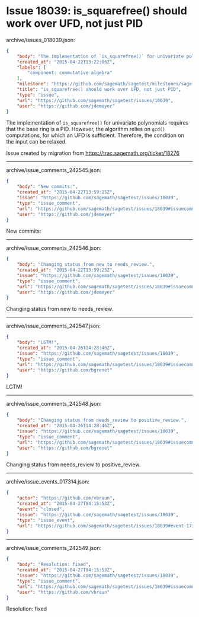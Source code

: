 # Issue 18039: is_squarefree() should work over UFD, not just PID

archive/issues_018039.json:
```json
{
    "body": "The implementation of `is_squarefree()` for univariate polynomials requires that the base ring is a PID. However, the algorithm relies on `gcd()` computations, for which an UFD is sufficient. Therefore, the condition on the input can be relaxed.\n\nIssue created by migration from https://trac.sagemath.org/ticket/18276\n\n",
    "created_at": "2015-04-22T13:22:06Z",
    "labels": [
        "component: commutative algebra"
    ],
    "milestone": "https://github.com/sagemath/sagetest/milestones/sage-6.7",
    "title": "is_squarefree() should work over UFD, not just PID",
    "type": "issue",
    "url": "https://github.com/sagemath/sagetest/issues/18039",
    "user": "https://github.com/jdemeyer"
}
```
The implementation of `is_squarefree()` for univariate polynomials requires that the base ring is a PID. However, the algorithm relies on `gcd()` computations, for which an UFD is sufficient. Therefore, the condition on the input can be relaxed.

Issue created by migration from https://trac.sagemath.org/ticket/18276





---

archive/issue_comments_242545.json:
```json
{
    "body": "New commits:",
    "created_at": "2015-04-22T13:59:25Z",
    "issue": "https://github.com/sagemath/sagetest/issues/18039",
    "type": "issue_comment",
    "url": "https://github.com/sagemath/sagetest/issues/18039#issuecomment-242545",
    "user": "https://github.com/jdemeyer"
}
```

New commits:



---

archive/issue_comments_242546.json:
```json
{
    "body": "Changing status from new to needs_review.",
    "created_at": "2015-04-22T13:59:25Z",
    "issue": "https://github.com/sagemath/sagetest/issues/18039",
    "type": "issue_comment",
    "url": "https://github.com/sagemath/sagetest/issues/18039#issuecomment-242546",
    "user": "https://github.com/jdemeyer"
}
```

Changing status from new to needs_review.



---

archive/issue_comments_242547.json:
```json
{
    "body": "LGTM!",
    "created_at": "2015-04-26T14:28:46Z",
    "issue": "https://github.com/sagemath/sagetest/issues/18039",
    "type": "issue_comment",
    "url": "https://github.com/sagemath/sagetest/issues/18039#issuecomment-242547",
    "user": "https://github.com/bgrenet"
}
```

LGTM!



---

archive/issue_comments_242548.json:
```json
{
    "body": "Changing status from needs_review to positive_review.",
    "created_at": "2015-04-26T14:28:46Z",
    "issue": "https://github.com/sagemath/sagetest/issues/18039",
    "type": "issue_comment",
    "url": "https://github.com/sagemath/sagetest/issues/18039#issuecomment-242548",
    "user": "https://github.com/bgrenet"
}
```

Changing status from needs_review to positive_review.



---

archive/issue_events_017314.json:
```json
{
    "actor": "https://github.com/vbraun",
    "created_at": "2015-04-27T04:15:53Z",
    "event": "closed",
    "issue": "https://github.com/sagemath/sagetest/issues/18039",
    "type": "issue_event",
    "url": "https://github.com/sagemath/sagetest/issues/18039#event-17314"
}
```



---

archive/issue_comments_242549.json:
```json
{
    "body": "Resolution: fixed",
    "created_at": "2015-04-27T04:15:53Z",
    "issue": "https://github.com/sagemath/sagetest/issues/18039",
    "type": "issue_comment",
    "url": "https://github.com/sagemath/sagetest/issues/18039#issuecomment-242549",
    "user": "https://github.com/vbraun"
}
```

Resolution: fixed
